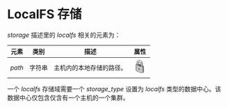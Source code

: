 # LocalFS 存储

*storage* 描述里的 *localfs* 相关的元素为：

|元素|类别|描述|属性|
|----|----|----|----|
|*path*|字符串|主机内的本地存储的路径。|![](../images/lock.png)|

一个 *localfs* 存储域需要一个 *storage\_type* 设置为 *localfs*
类型的数据中心。该数据中心仅包含仅含有一个主机的一个集群。

